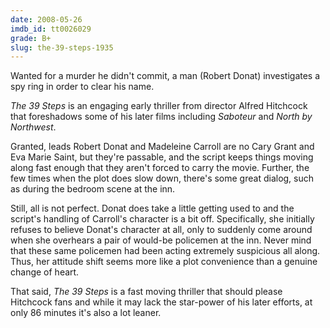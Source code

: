 ```yaml
---
date: 2008-05-26
imdb_id: tt0026029
grade: B+
slug: the-39-steps-1935
---
```


Wanted for a murder he didn't commit, a man (Robert Donat) investigates a spy ring in order to clear his name.

_The 39 Steps_ is an engaging early thriller from director Alfred Hitchcock that foreshadows some of his later films including <span data-imdb-id="tt0035279">_Saboteur_</span> and <span data-imdb-id="tt0053125">_North by Northwest_</span>.

Granted, leads Robert Donat and Madeleine Carroll are no Cary Grant and Eva Marie Saint, but they're passable, and the script keeps things moving along fast enough that they aren't forced to carry the movie. Further, the few times when the plot does slow down, there's some great dialog, such as during the bedroom scene at the inn.

Still, all is not perfect. Donat does take a little getting used to and the script's handling of Carroll's character is a bit off. Specifically, she initially refuses to believe Donat's character at all, only to suddenly come around when she overhears a pair of would-be policemen at the inn. Never mind that these same policemen had been acting extremely suspicious all along. Thus, her attitude shift seems more like a plot convenience than a genuine change of heart.

That said, _The 39 Steps_ is a fast moving thriller that should please Hitchcock fans and while it may lack the star-power of his later efforts, at only 86 minutes it's also a lot leaner.
